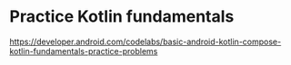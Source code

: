 # Practice Kotlin fundamentals

https://developer.android.com/codelabs/basic-android-kotlin-compose-kotlin-fundamentals-practice-problems
